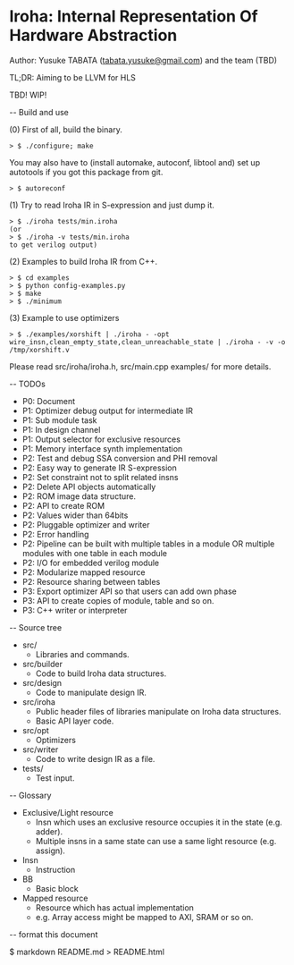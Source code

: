 # Iroha: Internal Representation Of Hardware Abstraction
Author: Yusuke TABATA (tabata.yusuke@gmail.com) and the team (TBD)

TL;DR: Aiming to be LLVM for HLS

TBD! WIP!

-- Build and use

(0) First of all, build the binary.

    > $ ./configure; make
You may also have to (install automake, autoconf, libtool and) set up autotools if you got this package from git.

    > $ autoreconf

(1) Try to read Iroha IR in S-expression and just dump it.

    > $ ./iroha tests/min.iroha
    (or
    > $ ./iroha -v tests/min.iroha
    to get verilog output)

(2) Examples to build Iroha IR from C++.

    > $ cd examples
    > $ python config-examples.py
    > $ make
    > $ ./minimum

(3) Example to use optimizers

    > $ ./examples/xorshift | ./iroha - -opt wire_insn,clean_empty_state,clean_unreachable_state | ./iroha - -v -o /tmp/xorshift.v

Please read src/iroha/iroha.h, src/main.cpp examples/ for more details.

-- TODOs

* P0: Document
* P1: Optimizer debug output for intermediate IR
* P1: Sub module task
* P1: In design channel
* P1: Output selector for exclusive resources
* P1: Memory interface synth implementation
* P2: Test and debug SSA conversion and PHI removal
* P2: Easy way to generate IR S-expression
* P2: Set constraint not to split related insns
* P2: Delete API objects automatically
* P2: ROM image data structure.
* P2: API to create ROM
* P2: Values wider than 64bits
* P2: Pluggable optimizer and writer
* P2: Error handling
* P2: Pipeline can be built with multiple tables in a module OR multiple modules with one table in each module
* P2: I/O for embedded verilog module
* P2: Modularize mapped resource
* P2: Resource sharing between tables
* P3: Export optimizer API so that users can add own phase
* P3: API to create copies of module, table and so on.
* P3: C++ writer or interpreter

-- Source tree

* src/
    * Libraries and commands.
* src/builder
    * Code to build Iroha data structures.
* src/design
    * Code to manipulate design IR.
* src/iroha
    * Public header files of libraries manipulate on Iroha data structures.
    * Basic API layer code.
* src/opt
    * Optimizers
* src/writer
    * Code to write design IR as a file.
* tests/
    * Test input.

-- Glossary

* Exclusive/Light resource
    * Insn which uses an exclusive resource occupies it in the state (e.g. adder).
    * Multiple insns in a same state can use a same light resource (e.g. assign).
* Insn
    * Instruction
* BB
    * Basic block
* Mapped resource
    * Resource which has actual implementation
    * e.g. Array access might be mapped to AXI, SRAM or so on.

-- format this document

$ markdown README.md > README.html

